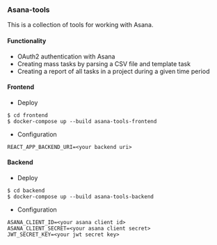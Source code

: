 ### Asana-tools

This is a collection of tools for working with Asana.


#### Functionality

- OAuth2 authentication with Asana
- Creating mass tasks by parsing a CSV file and template task
- Creating a report of all tasks in a project during a given time period


#### Frontend

- Deploy

```shell
$ cd frontend
$ docker-compose up --build asana-tools-frontend
```

- Configuration

```dotenv
REACT_APP_BACKEND_URI=<your backend uri>
```

#### Backend

- Deploy

```shell
$ cd backend
$ docker-compose up --build asana-tools-backend
```

- Configuration

```dotenv
ASANA_CLIENT_ID=<your asana client id>
ASANA_CLIENT_SECRET=<your asana client secret>
JWT_SECRET_KEY=<your jwt secret key>
```